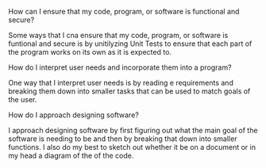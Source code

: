 How can I ensure that my code, program, or software is functional and secure?

Some ways that I cna ensure that my code, program, or software is funtional and secure is by unitilyzing Unit Tests to ensure that each part of the program works on its own as it is expected to.

How do I interpret user needs and incorporate them into a program?

One way that I interpret user needs is by reading e requirements and breaking them down into smaller tasks that can be used to match goals of the user.

How do I approach designing software?

I approach designing software by first figuring out what the main goal of the software is needing to be and then by breaking that down into smaller functions. I also do my best to sketch out whether it be on a document or in my head a diagram of the of the code.
